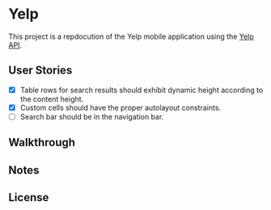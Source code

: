 # Yelp

This project is a repdocution of the Yelp mobile application using the [Yelp API](http://www.yelp.com/developers/documentation/v2/search_api).

## User Stories

- [X] Table rows for search results should exhibit dynamic height according to the content height.
- [X] Custom cells should have the proper autolayout constraints.
- [ ] Search bar should be in the navigation bar.

## Walkthrough

## Notes

## License
